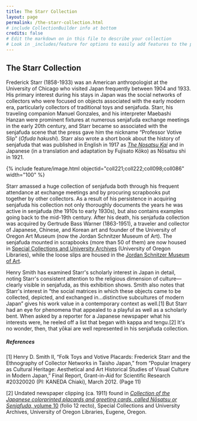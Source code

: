 ```yaml
---
title: The Starr Collection
layout: page
permalink: /the-starr-collection.html
# include CollectionBuilder info at bottom
credits: false
# Edit the markdown on in this file to describe your collection
# Look in _includes/feature for options to easily add features to the page
---
```


## The Starr Collection
Frederick Starr (1858-1933) was an American anthropologist at the University of Chicago who visited Japan frequently between 1904 and 1933. His primary interest during his stays in Japan was the social networks of collectors who were focused on objects associated with the early modern era, particularly collectors of traditional toys and senjafuda. Starr, his traveling companion Manuel Gonzales, and his interpreter Maebashi Hanzan were prominent fixtures at numerous senjafuda exchange meetings in the early 20th century, and Starr became so associated with the senjafuda scene that the press gave him the nickname “Professor Votive Slip” (*Ofuda hakushi*). Starr also wrote a short book about the history of senjafuda that was published in English in 1917 as [*The Nosatsu Kai*](https://catalog.hathitrust.org/Record/000408900) and in Japanese (in a translation and adaptation by Fujisato Kōko) as Nōsatsu shi in 1921.

{% include feature/image.html objectid="coll221;coll222;coll098;coll086" width="100" %}

Starr amassed a huge collection of senjafuda both through his frequent attendance at exchange meetings and by procuring scrapbooks put together by other collectors. As a result of his persistence in acquiring senjafuda his collection not only thoroughly documents the years he was active in senjafuda (the 1910s to early 1930s), but also contains examples going back to the mid-19th century. After his death, his senjafuda collection was acquired by Gertrude Bass Warner (1863-1951), a traveler and collector of Japanese, Chinese, and Korean art and founder of the University of Oregon Art Museum (now the Jordan Schnitzer Museum of Art). The senjafuda mounted in scrapbooks (more than 50 of them) are now housed in [Special Collections and University Archives](https://library.uoregon.edu/special-collections) (University of Oregon Libraries), while the loose slips are housed in the [Jordan Schnitzer Museum of Art](https://jsma.uoregon.edu/).

Henry Smith has examined Starr's scholarly interest in Japan in detail, noting Starr's consistent attention to the religious dimension of culture—clearly visible in senjafuda, as this exhibition shows. Smith also notes that Starr's interest in “the social matrices in which these objects came to be collected, depicted, and exchanged in…distinctive subcultures of modern Japan” gives his work value in a contemporary context as well.[1] But Starr had an eye for phenomena that appealed to a playful as well as a scholarly bent. When asked by a reporter for a Japanese newspaper what his interests were, he reeled off a list that began with kappa and tengu.[2] It's no wonder, then, that yōkai are well represented in his senjafuda collection.

##### References
[1] Henry D. Smith II, “Folk Toys and Votive Placards: Frederick Starr and the Ethnography of Collector Networks in Taisho Japan,” from “Popular Imagery as Cultural Heritage: Aesthetical and Art Historical Studies of Visual Culture in Modern Japan,” Final Report, Grant-in-Aid for Scientific Research #20320020 (PI: KANEDA Chiaki), March 2012. (Page 11)

[2] Undated newspaper clipping (ca. 1911) found in [*Collection of the Japanese colorprinted placards and greeting cards, called Nōsatsu or Senjafuda,* volume 10](https://oregondigital.org/catalog/oregondigital:df72cb72h) (folio 12 recto), Special Collections and University Archives, University of Oregon Libraries, Eugene, Oregon.

<!-- {% if page.credits == true %}{% include cb/credits.html %}{% endif %} -->

